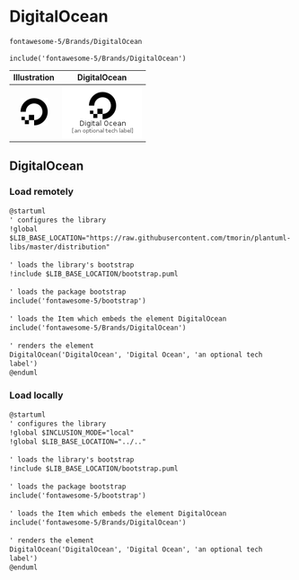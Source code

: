 # DigitalOcean


```text
fontawesome-5/Brands/DigitalOcean
```

```text
include('fontawesome-5/Brands/DigitalOcean')
```



| Illustration | DigitalOcean |
| :---: | :---: |
| ![illustration for Illustration](../../fontawesome-5/Brands/DigitalOcean.png) | ![illustration for DigitalOcean](../../fontawesome-5/Brands/DigitalOcean.Local.png) |




## DigitalOcean

### Load remotely
```plantuml
@startuml
' configures the library
!global $LIB_BASE_LOCATION="https://raw.githubusercontent.com/tmorin/plantuml-libs/master/distribution"

' loads the library's bootstrap
!include $LIB_BASE_LOCATION/bootstrap.puml

' loads the package bootstrap
include('fontawesome-5/bootstrap')

' loads the Item which embeds the element DigitalOcean
include('fontawesome-5/Brands/DigitalOcean')

' renders the element
DigitalOcean('DigitalOcean', 'Digital Ocean', 'an optional tech label')
@enduml
```

### Load locally
```plantuml
@startuml
' configures the library
!global $INCLUSION_MODE="local"
!global $LIB_BASE_LOCATION="../.."

' loads the library's bootstrap
!include $LIB_BASE_LOCATION/bootstrap.puml

' loads the package bootstrap
include('fontawesome-5/bootstrap')

' loads the Item which embeds the element DigitalOcean
include('fontawesome-5/Brands/DigitalOcean')

' renders the element
DigitalOcean('DigitalOcean', 'Digital Ocean', 'an optional tech label')
@enduml
```

